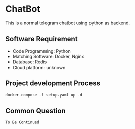 # ChatBot
This is a normal telegram chatbot using python as backend.

## Software Requirement
- Code Programming:  Python
- Matching Software: Docker, Nginx
- Database: Redis
- Cloud platform: unknown

## Project development Process
```dockerfile
docker-compose -f setup.yaml up -d
```

## Common Question
```
To Be Continued
```